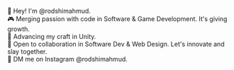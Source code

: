  🖖 Hey! I'm @rodshimahmud.  
🎮 Merging passion with code in Software & Game Development. It's giving growth.  
🌱 Advancing my craft in Unity.  
🫵 Open to collaboration in Software Dev & Web Design. Let's innovate and slay together.  
📱 DM me on Instagram @rodshimahmud.

<!---
mahmudrodshi/mahmudrodshi is a ✨ special ✨ repository because its `README.md` (this file) appears on your GitHub profile.
You can click the Preview link to take a look at your changes.
--->

